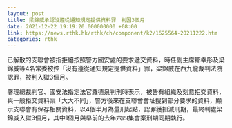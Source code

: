 ```yaml
---
layout: post
title: 梁錦威承認沒遵從通知規定提供資料罪　判囚3個月
date: 2021-12-22 19:19:20.000000000 +08:00
link: https://news.rthk.hk/rthk/ch/component/k2/1625564-20211222.htm
categories: rthk
---
```


已解散的支聯會被指拒絕按照警方國安處的要求遞交資料，時任副主席鄒幸彤及梁錦威等4名常委被控「沒有遵從通知規定提供資料」罪，梁錦威在西九龍裁判法院認罪，被判入獄3個月。

署理總裁判官、國安法指定法官羅德泉判刑時表示，被告有組織及刻意拒交資料，與一般拒交資料案「大大不同」，警方後來在支聯會會址搜到部分要求的資料，顯示支聯會有保存相關資料，以4個半月為量刑起點，認罪獲扣減刑期，最終判處梁錦威入獄3個月，其中1個月與早前的去年六四集會案刑期同期執行。
